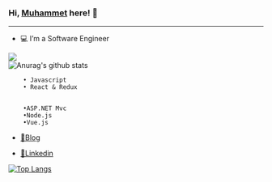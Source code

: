 ###                                                  Hi, [Muhammet](http://muhammetcokyaman.com) here! 👋
----------------------------------------------------------------------------------------------------------------------------------------------------------------------------------
- 💻 I’m a Software Engineer 

![](https://komarev.com/ghpvc/?username=cokyaman65)                        
![Anurag's github stats](https://github-readme-stats.vercel.app/api?username=cokyaman65&show_icons=true&theme=tokyonight)


        • Javascript 
        • React & Redux 
        

        •ASP.NET Mvc 
        •Node.js
        •Vue.js


- [🤔Blog](https://medium.com/@cokyamanmuhammet)

- [💬Linkedin](https://www.linkedin.com/in/muhammet-%C3%A7okyaman-ba9591197/)

[![Top Langs](https://github-readme-stats.vercel.app/api/top-langs/?username=cokyaman65&layout=compact)](https://github.com/anuraghazra/github-readme-stats)


